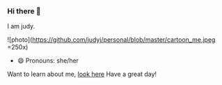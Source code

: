 ### Hi there 👋

I am judy.

<!--
**judyj/judyj** is a ✨ _special_ ✨ repository because its `README.md` (this file) appears on your GitHub profile.

Here are some ideas to get you started:

- 🌱 I’m currently learning ...
- 👯 I’m looking to collaborate on ...
- 🤔 I’m looking for help with ...
- 💬 Ask me about ...
- 📫 How to reach me: ...
- ⚡ Fun fact: ...
-->

![photo](https://github.com/judyj/personal/blob/master/cartoon_me.jpeg =250x)

- 😄 Pronouns: she/her

Want to learn about me,  [look here](https://github.com/judyj/personal/blob/master/portfolio.md)
Have a great day!


